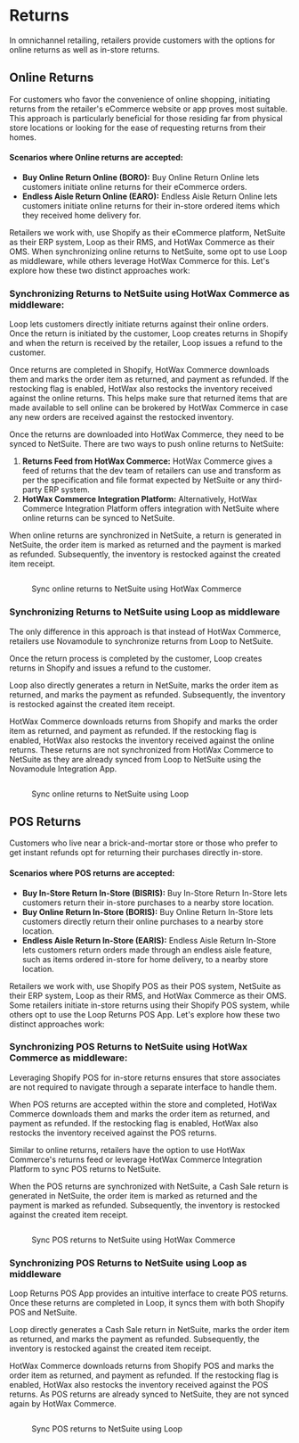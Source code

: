 # Returns

In omnichannel retailing, retailers provide customers with the options for online returns as well as in-store returns.

## Online Returns

For customers who favor the convenience of online shopping, initiating returns from the retailer's eCommerce website or app proves most suitable. This approach is particularly beneficial for those residing far from physical store locations or looking for the ease of requesting returns from their homes.

#### Scenarios where Online returns are accepted:

* **Buy Online Return Online (BORO):** Buy Online Return Online lets customers initiate online returns for their eCommerce orders.
* **Endless Aisle Return Online (EARO):** Endless Aisle Return Online lets customers initiate online returns for their in-store ordered items which they received home delivery for.

Retailers we work with, use Shopify as their eCommerce platform, NetSuite as their ERP system, Loop as their RMS, and HotWax Commerce as their OMS. When synchronizing online returns to NetSuite, some opt to use Loop as middleware, while others leverage HotWax Commerce for this. Let's explore how these two distinct approaches work:

### Synchronizing Returns to NetSuite using HotWax Commerce as middleware:

Loop lets customers directly initiate returns against their online orders. Once the return is initiated by the customer, Loop creates returns in Shopify and when the return is received by the retailer, Loop issues a refund to the customer.

Once returns are completed in Shopify, HotWax Commerce downloads them and marks the order item as returned, and payment as refunded. If the restocking flag is enabled, HotWax also restocks the inventory received against the online returns. This helps make sure that returned items that are made available to sell online can be brokered by HotWax Commerce in case any new orders are received against the restocked inventory.

Once the returns are downloaded into HotWax Commerce, they need to be synced to NetSuite. There are two ways to push online returns to NetSuite:

1. **Returns Feed from HotWax Commerce:** HotWax Commerce gives a feed of returns that the dev team of retailers can use and transform as per the specification and file format expected by NetSuite or any third-party ERP system.
2. **HotWax Commerce Integration Platform:** Alternatively, HotWax Commerce Integration Platform offers integration with NetSuite where online returns can be synced to NetSuite.

When online returns are synchronized in NetSuite, a return is generated in NetSuite, the order item is marked as returned and the payment is marked as refunded. Subsequently, the inventory is restocked against the created item receipt.

<figure><img src="../../.gitbook/assets/online returns with hotwax.png" alt=""><figcaption><p>Sync online returns to NetSuite using HotWax Commerce</p></figcaption></figure>

### Synchronizing Returns to NetSuite using Loop as middleware

The only difference in this approach is that instead of HotWax Commerce, retailers use Novamodule to synchronize returns from Loop to NetSuite.

Once the return process is completed by the customer, Loop creates returns in Shopify and issues a refund to the customer.

Loop also directly generates a return in NetSuite, marks the order item as returned, and marks the payment as refunded. Subsequently, the inventory is restocked against the created item receipt.

HotWax Commerce downloads returns from Shopify and marks the order item as returned, and payment as refunded. If the restocking flag is enabled, HotWax also restocks the inventory received against the online returns. These returns are not synchronized from HotWax Commerce to NetSuite as they are already synced from Loop to NetSuite using the Novamodule Integration App.

<figure><img src="../../.gitbook/assets/online return with loop.png" alt=""><figcaption><p>Sync online returns to NetSuite using Loop</p></figcaption></figure>

## POS Returns

Customers who live near a brick-and-mortar store or those who prefer to get instant refunds opt for returning their purchases directly in-store.

#### Scenarios where POS returns are accepted:

* **Buy In-Store Return In-Store (BISRIS):** Buy In-Store Return In-Store lets customers return their in-store purchases to a nearby store location.
* **Buy Online Return In-Store (BORIS):** Buy Online Return In-Store lets customers directly return their online purchases to a nearby store location.
* **Endless Aisle Return In-Store (EARIS):** Endless Aisle Return In-Store lets customers return orders made through an endless aisle feature, such as items ordered in-store for home delivery, to a nearby store location.

Retailers we work with, use Shopify POS as their POS system, NetSuite as their ERP system, Loop as their RMS, and HotWax Commerce as their OMS. Some retailers initiate in-store returns using their Shopify POS system, while others opt to use the Loop Returns POS App. Let's explore how these two distinct approaches work:

### Synchronizing POS Returns to NetSuite using HotWax Commerce as middleware:

Leveraging Shopify POS for in-store returns ensures that store associates are not required to navigate through a separate interface to handle them.

When POS returns are accepted within the store and completed, HotWax Commerce downloads them and marks the order item as returned, and payment as refunded. If the restocking flag is enabled, HotWax also restocks the inventory received against the POS returns.

Similar to online returns, retailers have the option to use HotWax Commerce's returns feed or leverage HotWax Commerce Integration Platform to sync POS returns to NetSuite.

When the POS returns are synchronized with NetSuite, a Cash Sale return is generated in NetSuite, the order item is marked as returned and the payment is marked as refunded. Subsequently, the inventory is restocked against the created item receipt.

<figure><img src="../../.gitbook/assets/in-store return with hotwax.png" alt=""><figcaption><p>Sync POS returns to NetSuite using HotWax Commerce</p></figcaption></figure>

### Synchronizing POS Returns to NetSuite using Loop as middleware

Loop Returns POS App provides an intuitive interface to create POS returns. Once these returns are completed in Loop, it syncs them with both Shopify POS and NetSuite.

Loop directly generates a Cash Sale return in NetSuite, marks the order item as returned, and marks the payment as refunded. Subsequently, the inventory is restocked against the created item receipt.

HotWax Commerce downloads returns from Shopify POS and marks the order item as returned, and payment as refunded. If the restocking flag is enabled, HotWax also restocks the inventory received against the POS returns. As POS returns are already synced to NetSuite, they are not synced again by HotWax Commerce.

<figure><img src="../../.gitbook/assets/in-store return with loop.png" alt=""><figcaption><p>Sync POS returns to NetSuite using Loop</p></figcaption></figure>
